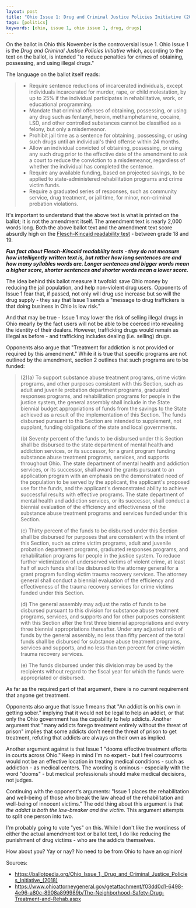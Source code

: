 ```yaml
---
layout: post
title: "Ohio Issue 1: Drug and Criminal Justice Policies Initiative (2018)"
tags: [politics]
keywords: [ohio, issue 1, ohio issue 1, drug, drugs]
---
```


On the ballot in Ohio this November is the controversial Issue 1. Ohio Issue 1 is the *Drug and Criminal Justice Policies Initiative* which, according to the text on the ballot, is intended "to reduce penalties for crimes of obtaining, possessing, and using illegal drugs."

The language on the ballot itself reads:

> * Require sentence reductions of incarcerated individuals, except individuals incarcerated for murder, rape, or child molestation, by up to 25% if the individual participates in rehabilitative, work, or educational programming.
> * Mandate that criminal offenses of obtaining, possessing, or using any drug such as fentanyl, heroin, methamphetamine, cocaine, LSD, and other controlled substances cannot be classified as a felony, but only a misdemeanor.
> * Prohibit jail time as a sentence for obtaining, possessing, or using such drugs until an individual's third offense within 24 months.
> * Allow an individual convicted of obtaining, possessing, or using any such drug prior to the effective date of the amendment to ask a court to reduce the conviction to a misdemeanor, regardless of whether the individual has completed the sentence.
> * Require any available funding, based on projected savings, to be applied to state-administered rehabilitation programs and crime victim funds.
> * Require a graduated series of responses, such as community service, drug treatment, or jail time, for minor, non-criminal probation violations.

It's important to understand that the above text is what is printed on the ballot; it is not the amendment itself. The amendment text is nearly 2,000 words long. Both the above ballot text and the amendment text score absurdly high on the [Flesch-Kincaid readability test](https://en.wikipedia.org/wiki/Flesch%E2%80%93Kincaid_readability_tests) - between grade 18 and 19.

***Fun fact about Flesch-Kincaid readability tests - they do not measure how intelligently written text is, but rather how long sentences are and how many syllables words are. Longer sentences and bigger words mean a higher score, shorter sentences and shorter words mean a lower score.***

The idea behind this ballot measure it twofold: save Ohio money by reducing the jail population, and help non-violent drug users. Opponents of Issue 1 fear that, if passed, not only will drug use increase but so will the drug supply - they say that Issue 1 sends a "message to drug traffickers is that doing business in Ohio is low risk."

And that may be true - Issue 1 may lower the risk of selling illegal drugs in Ohio mearly by the fact users will not be able to be coerced into revealing the identity of their dealers. However, trafficking drugs would remain as illegal as before - and trafficking includes dealing (i.e. selling) drugs.

Opponents also argue that "Treatment for addiction is not provided or required by this amendment." While it is true that specific programs are not outlined by the amendment, section 2 outlines that such programs are to be funded:

> (2)(a) To support substance abuse treatment programs, crime victim programs, and other purposes consistent with this Section, such as adult and juvenile probation department programs, graduated responses programs, and rehabilitation programs for people in the justice system, the general assembly shall include in the State biennial budget appropriations of funds from the savings to the State achieved as a result of the implementation of this Section. The funds disbursed pursuant to this Section are intended to supplement, not supplant, funding obligations of the state and local governments.
>
> (b) Seventy percent of the funds to be disbursed under this Section shall be disbursed to the state department of mental health and addiction services, or its successor, for a grant program funding substance abuse treatment programs, services, and supports throughout Ohio. The state department of mental health and addiction services, or its successor, shall award the grants pursuant to an application program with an emphasis on the demonstrated need of the population to be served by the applicant, the applicant's proposed use for the funds, and the applicant's demonstrated ability to achieve successful results with effective programs. The state department of mental health and addiction services, or its successor, shall conduct a biennial evaluation of the efficiency and effectiveness of the substance abuse treatment programs and services funded under this Section.
>
> (c) Thirty percent of the funds to be disbursed under this Section shall be disbursed for purposes that are consistent with the intent of this Section, such as crime victim programs, adult and juvenile probation department programs, graduated responses programs, and rehabilitation programs for people in the justice system. To reduce further victimization of underserved victims of violent crime, at least half of such funds shall be disbursed to the attorney general for a grant program funding victim trauma recovery services. The attorney general shall conduct a biennial evaluation of the efficiency and effectiveness of the trauma recovery services for crime victims funded under this Section.
>
> (d) The general assembly may adjust the ratio of funds to be disbursed pursuant to this division for substance abuse treatment programs, services, and supports and for other purposes consistent with this Section after the first three biennial appropriations and every three biennial appropriations thereafter. Under any adjusted ratio of funds by the general assembly, no less than fifty percent of the total funds shall be disbursed for substance abuse treatment programs, services and supports, and no less than ten percent for crime victim trauma recovery services.
>
> (e) The funds disbursed under this division may be used by the recipients without regard to the fiscal year for which the funds were appropriated or disbursed.

As far as the required part of that argument, there is no current requirement that anyone get treatment.

Opponents also argue that Issue 1 means that "An addict is on his own in getting sober." implying that it would not be legal to help an addict, or that only the Ohio government has the capability to help addicts. Another argument that "many addicts forego treatment entirely without the threat of prison" implies that some addicts don't need the threat of prison to get treatment, refuting that addicts are always on their own as implied.

Another argument against is that Issue 1 "dooms effective treatment efforts in courts across Ohio." Keep in mind I'm no expert - but I feel courtrooms would not be an effective location in treating medical conditions - such as addiction - as medical centers. The wording is ominous - especially with the word "dooms" - but medical professionals should make medical decisions, not judges.

Continuing with the opponent's arguments: "Issue 1 places the rehabilitation and well-being of those who break the law ahead of the rehabilitation and well-being of innocent victims." The odd thing about this argument is that *the addict is both the law-breaker and the victim*. This argument attempts to split one person into two.

I'm probably going to vote "yes" on this. While I don't like the wordiness of either the actual amendment text or ballot text, I do like reducing the punishment of drug victims - who are the addicts themselves.

How about you? Yay or nay? No need to be from Ohio to have an opinion!

Sources:
* https://ballotpedia.org/Ohio_Issue_1,_Drug_and_Criminal_Justice_Policies_Initiative_(2018)
* https://www.ohioattorneygeneral.gov/getattachment/f03dd0d1-6498-4e96-a80c-8908a899989b/The-Neighborhood-Safety-Drug-Treatment-and-Rehab.aspx

